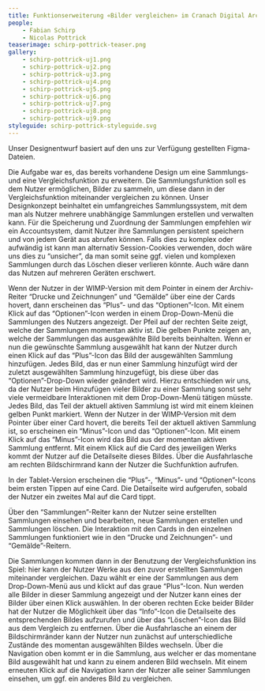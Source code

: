 ```yaml
---
title: Funktionserweiterung «Bilder vergleichen» im Cranach Digital Archive
people:
    - Fabian Schirp
    - Nicolas Pottrick
teaserimage: schirp-pottrick-teaser.png
gallery:
    - schirp-pottrick-uj1.png
    - schirp-pottrick-uj2.png
    - schirp-pottrick-uj3.png
    - schirp-pottrick-uj4.png
    - schirp-pottrick-uj5.png
    - schirp-pottrick-uj6.png
    - schirp-pottrick-uj7.png
    - schirp-pottrick-uj8.png
    - schirp-pottrick-uj9.png
styleguide: schirp-pottrick-styleguide.svg
---
```


Unser Designentwurf basiert auf den uns zur Verfügung gestellten Figma-Dateien.

Die Aufgabe war es, das bereits vorhandene Design um eine Sammlungs- und eine Vergleichsfunktion zu erweitern. Die Sammlungsfunktion soll es dem Nutzer ermöglichen, Bilder zu sammeln, um diese dann in der Vergleichsfunktion miteinander vergleichen zu können.
Unser Designkonzept beinhaltet ein umfangreiches Sammlungssystem, mit dem man als Nutzer mehrere unabhängige Sammlungen erstellen und verwalten kann. Für die Speicherung und Zuordnung der Sammlungen empfehlen wir ein Accountsystem, damit Nutzer ihre Sammlungen persistent speichern und von jedem Gerät aus abrufen können. Falls dies zu komplex oder aufwändig ist kann man alternativ Session-Cookies verwenden, doch wäre uns dies zu “unsicher”, da man somit seine ggf. vielen und komplexen Sammlungen durch das Löschen dieser verlieren könnte. Auch wäre dann das Nutzen auf mehreren Geräten erschwert.

Wenn der Nutzer in der WIMP-Version mit dem Pointer in einem der Archiv-Reiter “Drucke und Zeichnungen” und “Gemälde” über eine der Cards hovert, dann erscheinen das “Plus”- und das “Optionen”-Icon.
Mit einem Klick auf das “Optionen”-Icon werden in einem Drop-Down-Menü die Sammlungen des Nutzers angezeigt. Der Pfeil auf der rechten Seite zeigt, welche der Sammlungen momentan aktiv ist. Die gelben Punkte zeigen an, welche der Sammlungen das ausgewählte Bild bereits beinhalten. Wenn er nun die gewünschte Sammlung ausgewählt hat kann der Nutzer durch einen Klick auf das “Plus”-Icon das Bild der ausgewählten Sammlung hinzufügen. Jedes Bild, das er nun einer Sammlung hinzufügt wird der zuletzt ausgewählten Sammlung hinzugefügt, bis diese über das “Optionen”-Drop-Down wieder geändert wird. Hierzu entschieden wir uns, da der Nutzer beim Hinzufügen vieler Bilder zu einer Sammlung sonst sehr viele vermeidbare Interaktionen mit dem Drop-Down-Menü tätigen müsste. Jedes Bild, das Teil der aktuell aktiven Sammlung ist wird mit einem kleinen gelben Punkt markiert.
Wenn der Nutzer in der WIMP-Version mit dem Pointer über einer Card hovert, die bereits Teil der aktuell aktiven Sammlung ist, so erscheinen ein “Minus”-Icon und das “Optionen”-Icon. Mit einem Klick auf das “Minus”-Icon wird das Bild aus der momentan aktiven Sammlung entfernt.
Mit einem Klick auf die Card des jeweiligen Werks kommt der Nutzer auf die Detailseite dieses Bildes.
Über die Ausfahrlasche am rechten Bildschirmrand kann der Nutzer die Suchfunktion aufrufen.

In der Tablet-Version erscheinen die “Plus”-, “Minus”- und “Optionen”-Icons beim ersten Tippen auf eine Card. Die Detailseite wird aufgerufen, sobald der Nutzer ein zweites Mal auf die Card tippt.

Über den “Sammlungen”-Reiter kann der Nutzer seine erstellten Sammlungen einsehen und bearbeiten, neue Sammlungen erstellen und Sammlungen löschen. Die Interaktion mit den Cards in den einzelnen Sammlungen funktioniert wie in den “Drucke und Zeichnungen”- und “Gemälde”-Reitern.

Die Sammlungen kommen dann in der Benutzung der Vergleichsfunktion ins Spiel: hier kann der Nutzer Werke aus den zuvor erstellten Sammlungen miteinander vergleichen. Dazu wählt er eine der Sammlungen aus dem Drop-Down-Menü aus und klickt auf das graue “Plus”-Icon. Nun werden alle Bilder in dieser Sammlung angezeigt und der Nutzer kann eines der Bilder über einen Klick auswählen. 
In der oberen rechten Ecke beider Bilder hat der Nutzer die Möglichkeit über das “Info”-Icon die Detailseite des entsprechenden Bildes aufzurufen und über das “Löschen”-Icon das Bild aus dem Vergleich zu entfernen.
Über die Ausfahrlasche an einem der Bildschirmränder kann der Nutzer nun zunächst auf unterschiedliche Zustände des momentan ausgewählten Bildes wechseln. Über die Navigation oben kommt er in die Sammlung, aus welcher er das momentane Bild ausgewählt hat und kann zu einem anderen Bild wechseln. Mit einem erneuten Klick auf die Navigation kann der Nutzer alle seiner Sammlungen einsehen, um ggf. ein anderes Bild zu vergleichen.
